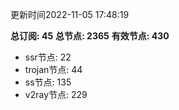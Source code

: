 更新时间2022-11-05 17:48:19

**总订阅: 45**
**总节点: 2365**
**有效节点: 430**
- ssr节点: 22
- trojan节点: 44
- ss节点: 135
- v2ray节点: 229
